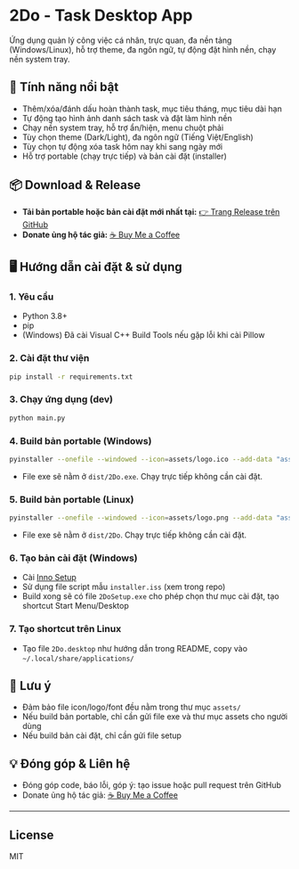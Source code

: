 # 2Do - Task Desktop App

Ứng dụng quản lý công việc cá nhân, trực quan, đa nền tảng (Windows/Linux), hỗ trợ theme, đa ngôn ngữ, tự động đặt hình nền, chạy nền system tray.

## 🚀 Tính năng nổi bật
- Thêm/xóa/đánh dấu hoàn thành task, mục tiêu tháng, mục tiêu dài hạn
- Tự động tạo hình ảnh danh sách task và đặt làm hình nền
- Chạy nền system tray, hỗ trợ ẩn/hiện, menu chuột phải
- Tùy chọn theme (Dark/Light), đa ngôn ngữ (Tiếng Việt/English)
- Tùy chọn tự động xóa task hôm nay khi sang ngày mới
- Hỗ trợ portable (chạy trực tiếp) và bản cài đặt (installer)

## 📦 Download & Release
- **Tải bản portable hoặc bản cài đặt mới nhất tại:**
  [👉 Trang Release trên GitHub](https://github.com/yourusername/2do-desktop/releases)
- **Donate ủng hộ tác giả:**
  [☕ Buy Me a Coffee](https://www.buymeacoffee.com/yourusername)

## 🖥️ Hướng dẫn cài đặt & sử dụng

### 1. Yêu cầu
- Python 3.8+
- pip
- (Windows) Đã cài Visual C++ Build Tools nếu gặp lỗi khi cài Pillow

### 2. Cài đặt thư viện
```bash
pip install -r requirements.txt
```

### 3. Chạy ứng dụng (dev)
```bash
python main.py
```

### 4. Build bản portable (Windows)
```bash
pyinstaller --onefile --windowed --icon=assets/logo.ico --add-data "assets;assets" --name 2Do main.py
```
- File exe sẽ nằm ở `dist/2Do.exe`. Chạy trực tiếp không cần cài đặt.

### 5. Build bản portable (Linux)
```bash
pyinstaller --onefile --windowed --icon=assets/logo.png --add-data "assets:assets" --name 2Do main.py
```
- File exe sẽ nằm ở `dist/2Do`. Chạy trực tiếp không cần cài đặt.

### 6. Tạo bản cài đặt (Windows)
- Cài [Inno Setup](https://jrsoftware.org/isinfo.php)
- Sử dụng file script mẫu `installer.iss` (xem trong repo)
- Build xong sẽ có file `2DoSetup.exe` cho phép chọn thư mục cài đặt, tạo shortcut Start Menu/Desktop

### 7. Tạo shortcut trên Linux
- Tạo file `2Do.desktop` như hướng dẫn trong README, copy vào `~/.local/share/applications/`

## 📝 Lưu ý
- Đảm bảo file icon/logo/font đều nằm trong thư mục `assets/`
- Nếu build bản portable, chỉ cần gửi file exe và thư mục assets cho người dùng
- Nếu build bản cài đặt, chỉ cần gửi file setup

## 💡 Đóng góp & Liên hệ
- Đóng góp code, báo lỗi, góp ý: tạo issue hoặc pull request trên GitHub
- Donate ủng hộ tác giả: [☕ Buy Me a Coffee](https://www.buymeacoffee.com/yourusername)

---

## License
MIT 